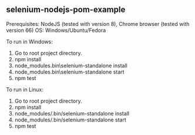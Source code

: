 ## selenium-nodejs-pom-example 

Prerequisites: NodeJS (tested with version 8),
               Chrome browser (tested with version 66)
               OS: Windows/Ubuntu/Fedora

To run in Windows:
1. Go to root project directory.
2. npm install
3. node_modules\.bin\selenium-standalone install
3. node_modules\.bin\selenium-standalone start
4. npm test

To run in Linux:
1. Go to root project directory.
2. npm install
3. node_modules/.bin/selenium-standalone install
3. node_modules/.bin/selenium-standalone start
4. npm test
